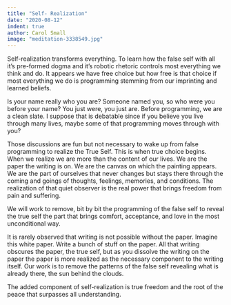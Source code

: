 ```yaml
---
title: "Self- Realization"
date: "2020-08-12"
indent: true
author: Carol Small
image: "meditation-3338549.jpg"
---
```


Self-realization transforms everything. To learn how the false self with all
it’s pre-formed dogma and it’s robotic rhetoric controls most everything we
think and do. It appears we have free choice but how free is that choice if most
everything we do is programming stemming from our imprinting and learned
beliefs.

Is your name really who you are? Someone named you, so who were you before your
name? You just were, you just are. Before programming, we are a clean slate. I
suppose that is debatable since if you believe you live through many lives,
maybe some of that programming moves through with you?

Those discussions are fun but not necessary to wake up from false programming to
realize the True Self. This is when true choice begins. When we realize we are
more than the content of our lives. We are the paper the writing is on. We are
the canvas on which the painting appears. We are the part of ourselves that
never changes but stays there through the coming and goings of thoughts,
feelings, memories, and conditions. The realization of that quiet observer is
the real power that brings freedom from pain and suffering.

We will work to remove, bit by bit the programming of the false self to reveal
the true self the part that brings comfort, acceptance, and love in the most
unconditional way.

It is rarely observed that writing is not possible without the paper. Imagine
this white paper. Write a bunch of stuff on the paper. All that writing obscures
the paper, the true self, but as you dissolve the writing on the paper the paper
is more realized as the necessary component to the writing itself. Our work is
to remove the patterns of the false self revealing what is already there, the
sun behind the clouds.

The added component of self-realization is true freedom and the root of the
peace that surpasses all understanding.

